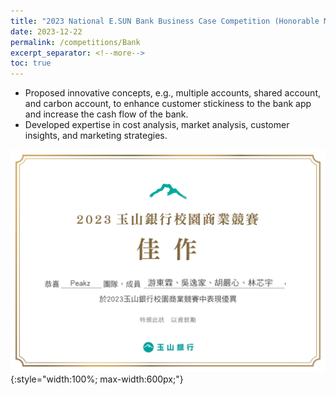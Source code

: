 ```yaml
---
title: "2023 National E.SUN Bank Business Case Competition (Honorable Mention)"
date: 2023-12-22
permalink: /competitions/Bank
excerpt_separator: <!--more-->
toc: true
---
```




<!-- ---
title: "A Bridge-based Compression Algorithm for Topological Quantum Circuits [DAC 2021] [TCAD 2022]"
collection: Quantum-related
type: "Quantum-related"
permalink: /projects/bridge
venue: "Electronic Design Automation Lab (Prof. Yao-Wen Chang)"
date: 2019-11-01
location: "National Taiwan University, Taiwan"
--- -->


* Proposed innovative concepts, e.g., multiple accounts, shared account, and carbon account, to enhance customer stickiness to the bank app and increase the cash flow of the bank.
* Developed expertise in cost analysis, market analysis, customer insights, and marketing strategies.

<!--more-->
![Certificate](/images/peakz.jpg){:style="width:100%; max-width:600px;"}
<!-- [More information here]() -->



